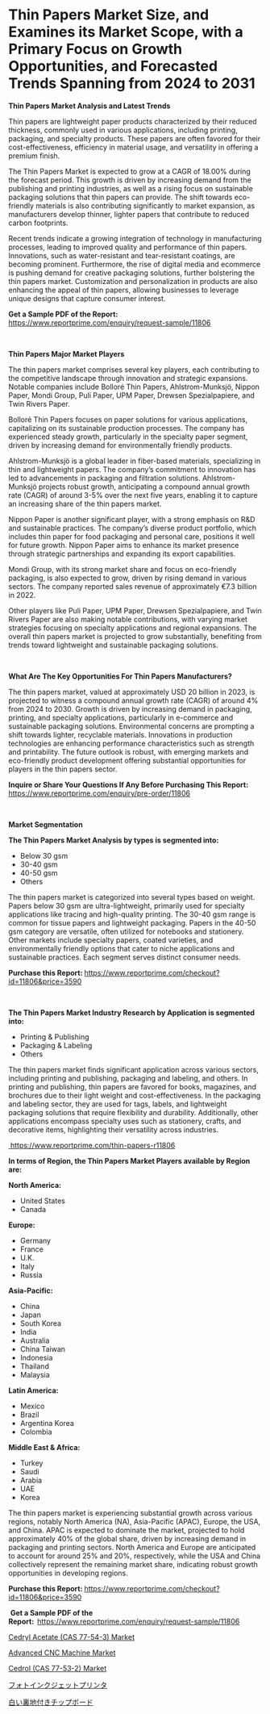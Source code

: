 <p><h1>Thin Papers Market Size, and Examines its Market Scope, with a Primary Focus on Growth Opportunities, and Forecasted Trends Spanning from 2024 to 2031</h1></p><p><strong>Thin Papers Market Analysis and Latest Trends</strong></p>
<p><p>Thin papers are lightweight paper products characterized by their reduced thickness, commonly used in various applications, including printing, packaging, and specialty products. These papers are often favored for their cost-effectiveness, efficiency in material usage, and versatility in offering a premium finish.</p><p>The Thin Papers Market is expected to grow at a CAGR of 18.00% during the forecast period. This growth is driven by increasing demand from the publishing and printing industries, as well as a rising focus on sustainable packaging solutions that thin papers can provide. The shift towards eco-friendly materials is also contributing significantly to market expansion, as manufacturers develop thinner, lighter papers that contribute to reduced carbon footprints.</p><p>Recent trends indicate a growing integration of technology in manufacturing processes, leading to improved quality and performance of thin papers. Innovations, such as water-resistant and tear-resistant coatings, are becoming prominent. Furthermore, the rise of digital media and ecommerce is pushing demand for creative packaging solutions, further bolstering the thin papers market. Customization and personalization in products are also enhancing the appeal of thin papers, allowing businesses to leverage unique designs that capture consumer interest.</p></p>
<p><strong>Get a Sample PDF of the Report:&nbsp;</strong> <a href="https://www.reportprime.com/enquiry/request-sample/11806">https://www.reportprime.com/enquiry/request-sample/11806</a></p>
<p>&nbsp;</p>
<p><strong>Thin Papers Major Market Players</strong></p>
<p><p>The thin papers market comprises several key players, each contributing to the competitive landscape through innovation and strategic expansions. Notable companies include Bolloré Thin Papers, Ahlstrom-Munksjö, Nippon Paper, Mondi Group, Puli Paper, UPM Paper, Drewsen Spezialpapiere, and Twin Rivers Paper.</p><p>Bolloré Thin Papers focuses on paper solutions for various applications, capitalizing on its sustainable production processes. The company has experienced steady growth, particularly in the specialty paper segment, driven by increasing demand for environmentally friendly products.</p><p>Ahlstrom-Munksjö is a global leader in fiber-based materials, specializing in thin and lightweight papers. The company’s commitment to innovation has led to advancements in packaging and filtration solutions. Ahlstrom-Munksjö projects robust growth, anticipating a compound annual growth rate (CAGR) of around 3-5% over the next five years, enabling it to capture an increasing share of the thin papers market.</p><p>Nippon Paper is another significant player, with a strong emphasis on R&D and sustainable practices. The company’s diverse product portfolio, which includes thin paper for food packaging and personal care, positions it well for future growth. Nippon Paper aims to enhance its market presence through strategic partnerships and expanding its export capabilities.</p><p>Mondi Group, with its strong market share and focus on eco-friendly packaging, is also expected to grow, driven by rising demand in various sectors. The company reported sales revenue of approximately €7.3 billion in 2022.</p><p>Other players like Puli Paper, UPM Paper, Drewsen Spezialpapiere, and Twin Rivers Paper are also making notable contributions, with varying market strategies focusing on specialty applications and regional expansions. The overall thin papers market is projected to grow substantially, benefiting from trends toward lightweight and sustainable packaging solutions.</p></p>
<p>&nbsp;</p>
<p><strong>What Are The Key Opportunities For Thin Papers Manufacturers?</strong></p>
<p><p>The thin papers market, valued at approximately USD 20 billion in 2023, is projected to witness a compound annual growth rate (CAGR) of around 4% from 2024 to 2030. Growth is driven by increasing demand in packaging, printing, and specialty applications, particularly in e-commerce and sustainable packaging solutions. Environmental concerns are prompting a shift towards lighter, recyclable materials. Innovations in production technologies are enhancing performance characteristics such as strength and printability. The future outlook is robust, with emerging markets and eco-friendly product development offering substantial opportunities for players in the thin papers sector.</p></p>
<p><strong>Inquire or Share Your Questions If Any Before Purchasing This Report:</strong> <a href="https://www.reportprime.com/enquiry/pre-order/11806">https://www.reportprime.com/enquiry/pre-order/11806</a></p>
<p>&nbsp;</p>
<p><strong>Market Segmentation</strong></p>
<p><strong>The Thin Papers Market Analysis by types is segmented into:</strong></p>
<p><ul><li>Below 30 gsm</li><li>30-40 gsm</li><li>40-50 gsm</li><li>Others</li></ul></p>
<p><p>The thin papers market is categorized into several types based on weight. Papers below 30 gsm are ultra-lightweight, primarily used for specialty applications like tracing and high-quality printing. The 30-40 gsm range is common for tissue papers and lightweight packaging. Papers in the 40-50 gsm category are versatile, often utilized for notebooks and stationery. Other markets include specialty papers, coated varieties, and environmentally friendly options that cater to niche applications and sustainable practices. Each segment serves distinct consumer needs.</p></p>
<p><strong>Purchase this Report:&nbsp;</strong><a href="https://www.reportprime.com/checkout?id=11806&price=3590">https://www.reportprime.com/checkout?id=11806&price=3590</a></p>
<p>&nbsp;</p>
<p><strong>The Thin Papers Market Industry Research by Application is segmented into:</strong></p>
<p><ul><li>Printing & Publishing</li><li>Packaging & Labeling</li><li>Others</li></ul></p>
<p><p>The thin papers market finds significant application across various sectors, including printing and publishing, packaging and labeling, and others. In printing and publishing, thin papers are favored for books, magazines, and brochures due to their light weight and cost-effectiveness. In the packaging and labeling sector, they are used for tags, labels, and lightweight packaging solutions that require flexibility and durability. Additionally, other applications encompass specialty uses such as stationery, crafts, and decorative items, highlighting their versatility across industries.</p></p>
<p><a href="https://www.reportprime.com/thin-papers-r11806">&nbsp;https://www.reportprime.com/thin-papers-r11806</a></p>
<p><strong>In terms of Region, the Thin Papers Market Players available by Region are:</strong></p>
<p>
    <p> <strong> North America: </strong>
        <ul>
            <li>United States</li>
            <li>Canada</li>
        </ul>
        </p> 
    <p> <strong> Europe: </strong>
        <ul>
            <li>Germany</li>
            <li>France</li>
            <li>U.K.</li>
            <li>Italy</li>
            <li>Russia</li>
        </ul>
        </p> 
    <p> <strong> Asia-Pacific: </strong>
        <ul>
            <li>China</li>
            <li>Japan</li>
            <li>South Korea</li>
            <li>India</li>
            <li>Australia</li>
            <li>China Taiwan</li>
            <li>Indonesia</li>
            <li>Thailand</li>
            <li>Malaysia</li>
        </ul>
        </p> 
    <p> <strong> Latin America: </strong>
        <ul>
            <li>Mexico</li>
            <li>Brazil</li>
            <li>Argentina Korea</li>
            <li>Colombia</li>
        </ul>
        </p> 
    <p> <strong> Middle East & Africa: </strong>
        <ul>
            <li>Turkey</li>
            <li>Saudi</li>
            <li>Arabia</li>
            <li>UAE</li>
            <li>Korea</li>
        </ul>
    </p>
    </p>
<p><p>The thin papers market is experiencing substantial growth across various regions, notably North America (NA), Asia-Pacific (APAC), Europe, the USA, and China. APAC is expected to dominate the market, projected to hold approximately 40% of the global share, driven by increasing demand in packaging and printing sectors. North America and Europe are anticipated to account for around 25% and 20%, respectively, while the USA and China collectively represent the remaining market share, indicating robust growth opportunities in developing regions.</p></p>
<p><strong>Purchase this Report: </strong><a href="https://www.reportprime.com/checkout?id=11806&price=3590">https://www.reportprime.com/checkout?id=11806&price=3590</a></p>
<p>&nbsp;<strong>Get a Sample PDF of the Report:&nbsp;&nbsp;</strong><a href="https://www.reportprime.com/enquiry/request-sample/11806">https://www.reportprime.com/enquiry/request-sample/11806</a></p>
<p><strong></strong></p>
<p><p><a href="https://issuu.com/reportprime-2/docs/cedryl-acetate-cas-77-54-3-market-s_7c12a5ee67195f">Cedryl Acetate (CAS 77-54-3) Market</a></p><p><a href="https://medium.com/@tracey.skinner9085/advanced-cnc-machine-market-size-share-trends-analysis-report-by-product-cnc-lathe-cnc-milling-f7803acd210c">Advanced CNC Machine Market</a></p><p><a href="https://issuu.com/reportprime-2/docs/cedrol-cas-77-53-2-market-size-2030_cff1d35c133d00">Cedrol (CAS 77-53-2) Market</a></p><p><a href="https://medium.com/@ertg45hg/%E3%82%B0%E3%83%AD%E3%83%BC%E3%83%90%E3%83%AB%E3%82%A4%E3%83%B3%E3%82%AF%E3%82%B8%E3%82%A7%E3%83%83%E3%83%88%E3%83%97%E3%83%AA%E3%83%B3%E3%82%BF%E3%83%BC%E5%B8%82%E5%A0%B4%E3%81%AE%E5%B8%82%E5%A0%B4%E5%8B%95%E5%90%91-%E4%BA%88%E6%B8%AC%E3%81%A8%E5%88%86%E6%9E%90-2024%E5%B9%B4-2031%E5%B9%B4-0a5387233933">フォトインクジェットプリンタ</a></p><p><a href="https://medium.com/@ertg45hg/%E3%83%9B%E3%83%AF%E3%82%A4%E3%83%88%E3%83%A9%E3%82%A4%E3%83%B3%E3%83%81%E3%83%83%E3%83%97%E3%83%9C%E3%83%BC%E3%83%89%E5%B8%82%E5%A0%B4%E3%81%AE%E4%BA%88%E6%B8%AC-%E5%B8%82%E5%A0%B4%E5%8B%95%E5%90%91-%E3%81%8A%E3%82%88%E3%81%B3%E5%BD%B1%E9%9F%BF%E5%88%86%E6%9E%90-2024%E5%B9%B4-2031%E5%B9%B4-e386bc49f900">白い裏地付きチップボード</a></p></p>